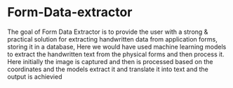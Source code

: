 # Form-Data-extractor

The goal of Form Data Extractor is to provide the user with a strong & practical solution for extracting handwritten data from application forms, storing it in a database, Here we would have used machine learning models to extract the handwritten text from the physical forms and then process it. Here initially the image is captured and then is processed based on the coordinates and the models extract it and translate it into text and the output is achievied
